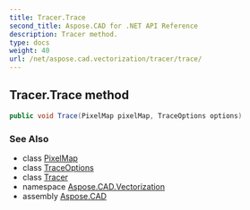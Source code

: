 ```yaml
---
title: Tracer.Trace
second_title: Aspose.CAD for .NET API Reference
description: Tracer method. 
type: docs
weight: 40
url: /net/aspose.cad.vectorization/tracer/trace/
---
```

## Tracer.Trace method

```csharp
public void Trace(PixelMap pixelMap, TraceOptions options)
```

### See Also

* class [PixelMap](../../pixelmap/)
* class [TraceOptions](../../traceoptions/)
* class [Tracer](../)
* namespace [Aspose.CAD.Vectorization](../../tracer/)
* assembly [Aspose.CAD](../../../)


